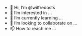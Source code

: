 - 👋 Hi, I’m @wilfredosts
- 👀 I’m interested in ...
- 🌱 I’m currently learning ...
- 💞️ I’m looking to collaborate on ...
- 📫 How to reach me ...

<!---
wilfredosts/wilfredosts is a ✨ special ✨ repository because its `README.md` (this file) appears on your GitHub profile.
You can click the Preview link to take a look at your changes.
--->
